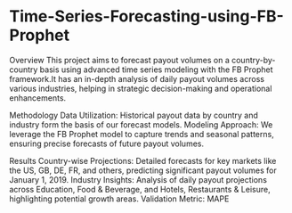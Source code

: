 # Time-Series-Forecasting-using-FB-Prophet
Overview
This project aims to forecast payout volumes on a country-by-country basis using advanced time series modeling with the FB Prophet framework.It has an in-depth analysis of daily payout volumes across various industries, helping in strategic decision-making and operational enhancements.

Methodology
Data Utilization: Historical payout data by country and industry form the basis of our forecast models.
Modeling Approach: We leverage the FB Prophet model to capture trends and seasonal patterns, ensuring precise forecasts of future payout volumes.

Results
Country-wise Projections: Detailed forecasts for key markets like the US, GB, DE, FR, and others, predicting significant payout volumes for January 1, 2019.
Industry Insights: Analysis of daily payout projections across Education, Food & Beverage, and Hotels, Restaurants & Leisure, highlighting potential growth areas.
Validation Metric: MAPE
